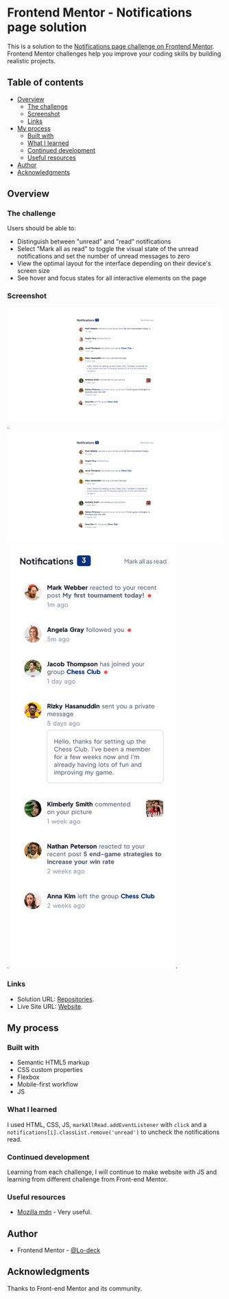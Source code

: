 # Frontend Mentor - Notifications page solution

This is a solution to the [Notifications page challenge on Frontend Mentor](https://www.frontendmentor.io/challenges/notifications-page-DqK5QAmKbC). Frontend Mentor challenges help you improve your coding skills by building realistic projects. 

## Table of contents

- [Overview](#overview)
  - [The challenge](#the-challenge)
  - [Screenshot](#screenshot)
  - [Links](#links)
- [My process](#my-process)
  - [Built with](#built-with)
  - [What I learned](#what-i-learned)
  - [Continued development](#continued-development)
  - [Useful resources](#useful-resources)
- [Author](#author)
- [Acknowledgments](#acknowledgments)

## Overview

### The challenge

Users should be able to:

- Distinguish between "unread" and "read" notifications
- Select "Mark all as read" to toggle the visual state of the unread notifications and set the number of unread messages to zero
- View the optimal layout for the interface depending on their device's screen size
- See hover and focus states for all interactive elements on the page


### Screenshot

![screenshot desktop](https://github.com/Lo-Deck/Notifications-page/blob/main/screenshot/Notifications%20page-desktop.png).
![screenshot desktop-checked](https://github.com/Lo-Deck/Notifications-page/blob/main/screenshot/Notifications%20page-desktop-check.png).
![screenshot mobile](https://github.com/Lo-Deck/Notifications-page/blob/main/screenshot/Notifications%20page.png).



### Links

- Solution URL: [Repositories](https://github.com/Lo-Deck/Notifications-page).
- Live Site URL: [Website](https://lo-deck.github.io/Notifications-page/).


## My process

### Built with

- Semantic HTML5 markup
- CSS custom properties
- Flexbox
- Mobile-first workflow
- JS


### What I learned

I used HTML, CSS, JS,  `markAllRead.addEventListener` with `click` and a `notifications[i].classList.remove('unread')` to uncheck the notifications read.


### Continued development

Learning from each challenge, I will continue to make website with JS and learning from different challenge from Front-end Mentor.


### Useful resources

- [Mozilla mdn](https://developer.mozilla.org/) - Very useful.


## Author

- Frontend Mentor - [@Lo-deck](https://www.frontendmentor.io/profile/Lo-Deck)


## Acknowledgments

Thanks to Front-end Mentor and its community.